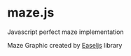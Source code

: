 # maze.js
Javascript perfect maze implementation

Maze Graphic created by [Easeljs](http://www.createjs.com/docs/easeljs/) library
